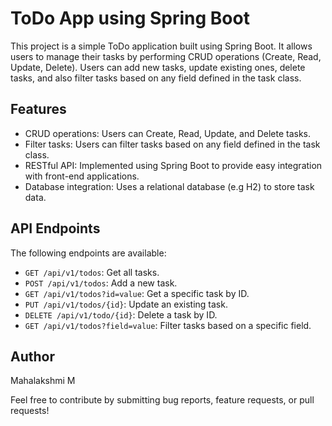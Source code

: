 # ToDo App using Spring Boot

This project is a simple ToDo application built using Spring Boot. It allows users to manage their tasks by performing CRUD operations (Create, Read, Update, Delete). Users can add new tasks, update existing ones, delete tasks, and also filter tasks based on any field defined in the task class.

## Features

- CRUD operations: Users can Create, Read, Update, and Delete tasks.
- Filter tasks: Users can filter tasks based on any field defined in the task class.
- RESTful API: Implemented using Spring Boot to provide easy integration with front-end applications.
- Database integration: Uses a relational database (e.g H2) to store task data.

## API Endpoints

The following endpoints are available:

- `GET /api/v1/todos`: Get all tasks.
- `POST /api/v1/todos`: Add a new task.
- `GET /api/v1/todos?id=value`: Get a specific task by ID.
- `PUT /api/v1/todos/{id}`: Update an existing task.
- `DELETE /api/v1/todo/{id}`: Delete a task by ID.
- `GET /api/v1/todos?field=value`: Filter tasks based on a specific field.

## Author

Mahalakshmi M 

Feel free to contribute by submitting bug reports, feature requests, or pull requests!
